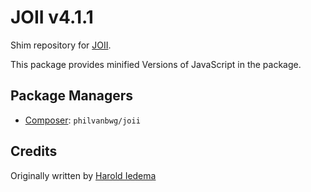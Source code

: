 JOII v4.1.1
===========

Shim repository for [JOII](https://joii.harold.info/).

This package provides minified Versions of JavaScript in the package.

Package Managers
----------------

* [Composer](https://getcomposer.org/): `philvanbwg/joii`

## Credits
Originally written by [Harold Iedema](https://github.com/haroldiedema)
